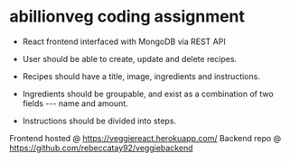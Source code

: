 # abillionveg coding assignment

* React frontend interfaced with MongoDB via REST API

* User should be able to create, update and delete recipes.

* Recipes should have a title, image, ingredients and instructions.

* Ingredients should be groupable, and exist as a combination of two fields --- name and amount.

* Instructions should be divided into steps.

Frontend hosted @ https://veggiereact.herokuapp.com/
Backend repo @ https://github.com/rebeccatay92/veggiebackend
